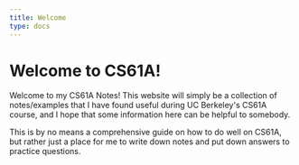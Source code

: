 ```yaml
---
title: Welcome
type: docs
---
```


# Welcome to CS61A!

Welcome to my CS61A Notes! This website will simply be a collection of notes/examples that I have found useful during UC Berkeley's CS61A course, and I hope that some information here can be helpful to somebody.

This is by no means a comprehensive guide on how to do well on CS61A, but rather just a place for me to write down notes and put down answers to practice questions.